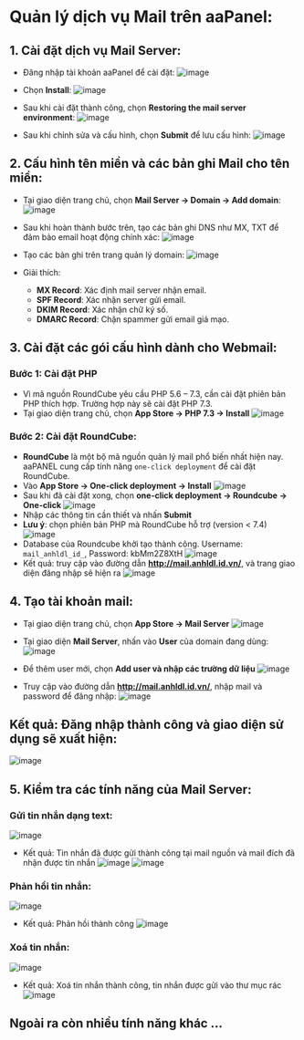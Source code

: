 # Quản lý dịch vụ Mail trên aaPanel:

## 1. Cài đặt dịch vụ Mail Server:
- Đăng nhập tài khoản aaPanel để cài đặt:
![image](https://github.com/user-attachments/assets/c6171ef1-396a-4604-823b-5e1ba4d11af4)

- Chọn **Install**:
![image](https://github.com/user-attachments/assets/983e7b2c-fbc4-4b47-9416-52822d0f9f40)

- Sau khi cài đặt thành công, chọn **Restoring the mail server environment**:
![image](https://github.com/user-attachments/assets/f0d62804-a61e-4de0-8a2e-ec3b6e5dfb99)

- Sau khi chỉnh sửa và cấu hình, chọn **Submit** để lưu cấu hình:
![image](https://github.com/user-attachments/assets/d007cc4b-797d-46f5-921e-588aeef7f65a)

## 2. Cấu hình tên miền và các bản ghi Mail cho tên miền:
- Tại giao diện trang chủ, chọn **Mail Server -> Domain -> Add domain**:
![image](https://github.com/user-attachments/assets/2ea5e17f-6ce7-4f23-926e-7032e577afe2)

- Sau khi hoàn thành bước trên, tạo các bản ghi DNS như MX, TXT để đảm bảo email hoạt động chính xác:
![image](https://github.com/user-attachments/assets/38ca2583-50c2-4de2-84e2-bd84ac9166c3)

- Tạo các bản ghi trên trang quản lý domain:
![image](https://github.com/user-attachments/assets/6bd22372-f57d-46a5-8125-f808a7abb926)

- Giải thích:
  - **MX Record**: Xác định mail server nhận email.
  - **SPF Record**: Xác nhận server gửi email.
  - **DKIM Record**: Xác nhận chữ ký số.
  - **DMARC Record**: Chặn spammer gửi email giả mạo.
## 3. Cài đặt các gói cấu hình dành cho Webmail:
### Bước 1: Cài đặt PHP 
- Vì mã nguồn RoundCube yêu cầu PHP 5.6 – 7.3, cần cài đặt phiên bản PHP thích hợp. Trường hợp này sẽ cài đặt PHP 7.3.
- Tại giao diện trang chủ, chọn **App Store -> PHP 7.3 -> Install**
![image](https://github.com/user-attachments/assets/c1093506-7590-4c97-9304-cb23812db0d6)

### Bước 2: Cài đặt RoundCube:
- **RoundCube** là một bộ mã nguồn quản lý mail phổ biến nhất hiện nay. aaPANEL cung cấp tính năng `one-click deployment` để cài đặt RoundCube.
- Vào **App Store -> One-click deployment -> Install**
![image](https://github.com/user-attachments/assets/fd2ba8b3-21a5-41ff-966d-800fead453f0)
- Sau khi đã cài đặt xong, chọn **one-click deployment -> Roundcube -> One-click**
![image](https://github.com/user-attachments/assets/e2ba9155-04b1-4c38-bd43-5e0b18147adc)
- Nhập các thông tin cần thiết và nhấn **Submit**
- **Lưu ý**: chọn phiên bản PHP mà RoundCube hỗ trợ (version < 7.4)
![image](https://github.com/user-attachments/assets/214f6370-7620-4b3d-97f5-12f3a0fb0fa6)
- Database của Roundcube khởi tạo thành công. Username: `mail_anhldl_id_`, Password: kbMm2Z8XtH
![image](https://github.com/user-attachments/assets/0d4a0ae3-6864-4fcf-afd2-671113c0f9c8)
- Kết quả: truy cập vào đường dẫn **http://mail.anhldl.id.vn/**, và trang giao diện đăng nhập sẽ hiện ra
![image](https://github.com/user-attachments/assets/aa30c51a-fe0d-4991-b748-8b0f49c75b7a)

## 4. Tạo tài khoản mail: 
- Tại giao diện trang chủ, chọn **App Store -> Mail Server**
![image](https://github.com/user-attachments/assets/ca1805ab-5ba1-4ec4-845f-99e5f52e1446)

- Tại giao diện **Mail Server**, nhấn vào **User** của domain đang dùng:
![image](https://github.com/user-attachments/assets/6b9198d2-c7fe-444d-a130-7202da91ab74)

- Để thêm user mới, chọn **Add user và nhập các trường dữ liệu**
![image](https://github.com/user-attachments/assets/84e96a61-176f-4a44-b954-55c6d8742a9f)

- Truy cập vào đường dẫn **http://mail.anhldl.id.vn/**, nhập mail và password để đăng nhập:
![image](https://github.com/user-attachments/assets/cbfb2782-b3c1-45da-97cf-69d75f2fdc46)

## Kết quả: Đăng nhập thành công và giao diện sử dụng sẽ xuất hiện: 
![image](https://github.com/user-attachments/assets/d4bdf233-1ee5-44b7-ac97-c6dc82313536)

## 5. Kiểm tra các tính năng của Mail Server: 
### Gửi tin nhắn dạng text:
![image](https://github.com/user-attachments/assets/583e33c4-3bb6-4c78-aae6-2f6a7a342239)

- Kết quả: Tin nhắn đã được gửi thành công tại mail nguồn và mail đích đã nhận được tin nhắn
![image](https://github.com/user-attachments/assets/c75a8710-6480-4482-b25f-f256789a028a)
![image](https://github.com/user-attachments/assets/f8675f18-53de-4331-af4b-4b8ac96ceeb6)

### Phản hồi tin nhắn: 
![image](https://github.com/user-attachments/assets/3d694025-f007-4b14-86e7-f2f14a9552ca)

- Kết quả: Phản hồi thành công
![image](https://github.com/user-attachments/assets/e9d64dbe-1a2e-484b-abd7-946b07037087)

### Xoá tin nhắn:
![image](https://github.com/user-attachments/assets/f25a6e76-bc5b-4c41-b1e5-50ee9b578eb8)

- Kết quả: Xoá tin nhắn thành công, tin nhắn được gửi vào thư mục rác
![image](https://github.com/user-attachments/assets/21520fc0-5c48-4001-a8ba-86adb0096970)

## Ngoài ra còn nhiều tính năng khác ...
